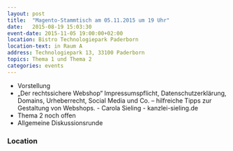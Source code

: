```yaml
---
layout: post
title:  "Magento-Stammtisch am 05.11.2015 um 19 Uhr"
date:   2015-08-19 15:03:30
event-date: 2015-11-05 19:00:00+02:00
location: Bistro Technologiepark Paderborn
location-text: in Raum A
address: Technologiepark 13, 33100 Paderborn
topics: Thema 1 und Thema 2
categories: events
---
```


*  Vorstellung
*  „Der rechtssichere Webshop“
Impressumspflicht, Datenschutzerklärung, Domains, Urheberrecht, Social Media und Co. – hilfreiche Tipps zur Gestaltung von Webshops. - Carola Sieling - kanzlei-sieling.de
*  Thema 2 noch offen
*  Allgemeine Diskussionsrunde

### Location
